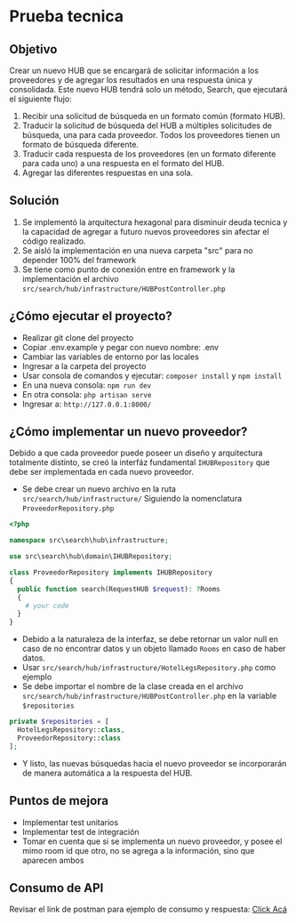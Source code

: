 # Prueba tecnica

## Objetivo

Crear un nuevo HUB que se encargará de solicitar información a los proveedores y de agregar los resultados en una respuesta única y consolidada. Este nuevo HUB tendrá solo un método, Search, que ejecutará el siguiente flujo:

1. Recibir una solicitud de búsqueda en un formato común (formato HUB).
2. Traducir la solicitud de búsqueda del HUB a múltiples solicitudes de búsqueda, una para
   cada proveedor. Todos los proveedores tienen un formato de búsqueda diferente.
3. Traducir cada respuesta de los proveedores (en un formato diferente para cada uno) a
   una respuesta en el formato del HUB.
4. Agregar las diferentes respuestas en una sola.

## Solución

1. Se implementó la arquitectura hexagonal para disminuir deuda tecnica y la capacidad de agregar a futuro nuevos proveedores sin afectar el código realizado.
2. Se aisló la implementación en una nueva carpeta "src" para no depender 100% del framework
3. Se tiene como punto de conexión entre en framework y la implementación el archivo `src/search/hub/infrastructure/HUBPostController.php`

## ¿Cómo ejecutar el proyecto?

-   Realizar git clone del proyecto
-   Copiar .env.example y pegar con nuevo nombre: .env
-   Cambiar las variables de entorno por las locales
-   Ingresar a la carpeta del proyecto
-   Usar consola de comandos y ejecutar: `composer install` y `npm install`
-   En una nueva consola: `npm run dev`
-   En otra consola: `php artisan serve`
-   Ingresar a: `http://127.0.0.1:8000/`

## ¿Cómo implementar un nuevo proveedor?

Debido a que cada proveedor puede poseer un diseño y arquitectura totalmente distinto, se creó la interfáz fundamental `IHUBRepository` que debe ser implementada en cada nuevo proveedor.

-   Se debe crear un nuevo archivo en la ruta `src/search/hub/infrastructure/` Siguiendo la nomenclatura `ProveedorRepository.php`

```php
<?php

namespace src\search\hub\infrastructure;

use src\search\hub\domain\IHUBRepository;

class ProveedorRepository implements IHUBRepository
{
  public function search(RequestHUB $request): ?Rooms
  {
    # your code
  }
}
```

-   Debido a la naturaleza de la interfaz, se debe retornar un valor null en caso de no encontrar datos y un objeto llamado `Rooms` en caso de haber datos.
-   Usar `src/search/hub/infrastructure/HotelLegsRepository.php` como ejemplo
-   Se debe importar el nombre de la clase creada en el archivo `src/search/hub/infrastructure/HUBPostController.php` en la variable `$repositories`

```php
private $repositories = [
  HotelLegsRepository::class,
  ProveedorRepository::class
];
```

-   Y listo, las nuevas búsquedas hacia el nuevo proveedor se incorporarán de manera automática a la respuesta del HUB.

## Puntos de mejora

-   Implementar test unitarios
-   Implementar test de integración
-   Tomar en cuenta que si se implementa un nuevo proveedor, y posee el mimo room id que otro, no se agrega a la información, sino que aparecen ambos

## Consumo de API

Revisar el link de postman para ejemplo de consumo y respuesta: [Click Acá](https://documenter.getpostman.com/view/18337636/2sAXjSyoKN)
